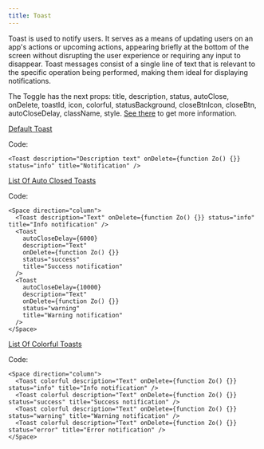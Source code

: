 ```yaml
---
title: Toast
---
```


Toast is used to notify users. It serves as a means of updating users on an app's actions or upcoming actions, appearing briefly at the bottom of the screen without disrupting the user experience or requiring any input to disappear. Toast messages consist of a single line of text that is relevant to the specific operation being performed, making them ideal for displaying notifications.

The Toggle has the next props: title, description, status, autoClose, onDelete, toastId, icon, colorful, statusBackground, closeBtnIcon, closeBtn, autoCloseDelay, className, style. [See there](/?path=/docs/core-toasts-toast--docs) to get more information.

[Default Toast](/?path=/story/core-toasts-toast--default-toast)

Code:

```tsx
<Toast description="Description text" onDelete={function Zo() {}} status="info" title="Notification" />
```

[List Of Auto Closed Toasts](/?path=/story/core-toasts-toast--list-of-auto-closed-toasts)

Code:

```tsx
<Space direction="column">
  <Toast description="Text" onDelete={function Zo() {}} status="info" title="Info notification" />
  <Toast
    autoCloseDelay={6000}
    description="Text"
    onDelete={function Zo() {}}
    status="success"
    title="Success notification"
  />
  <Toast
    autoCloseDelay={10000}
    description="Text"
    onDelete={function Zo() {}}
    status="warning"
    title="Warning notification"
  />
</Space>
```

[List Of Colorful Toasts](/?path=/story/core-toasts-toast--list-of-colorful-toasts)

Code:

```tsx
<Space direction="column">
  <Toast colorful description="Text" onDelete={function Zo() {}} status="info" title="Info notification" />
  <Toast colorful description="Text" onDelete={function Zo() {}} status="success" title="Success notification" />
  <Toast colorful description="Text" onDelete={function Zo() {}} status="warning" title="Warning notification" />
  <Toast colorful description="Text" onDelete={function Zo() {}} status="error" title="Error notification" />
</Space>
```
